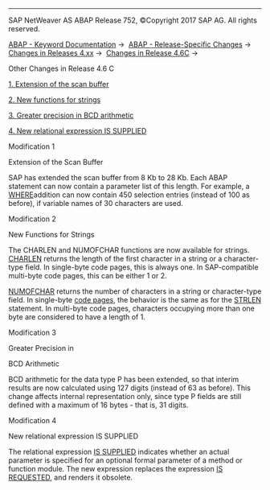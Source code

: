   

* * *

SAP NetWeaver AS ABAP Release 752, ©Copyright 2017 SAP AG. All rights reserved.

[ABAP - Keyword Documentation](https://help.sap.com/doc/abapdocu_752_index_htm/7.52/en-US/abenabap.htm) →  [ABAP - Release-Specific Changes](https://help.sap.com/doc/abapdocu_752_index_htm/7.52/en-US/abennews.htm) →  [Changes in Releases 4.xx](https://help.sap.com/doc/abapdocu_752_index_htm/7.52/en-US/abennews-4.htm) →  [Changes in Release 4.6C](https://help.sap.com/doc/abapdocu_752_index_htm/7.52/en-US/abennews-46c.htm) → 

Other Changes in Release 4.6 C

[1\. Extension of the scan buffer](#!ABAP_MODIFICATION_1@1@)

[2\. New functions for strings](#!ABAP_MODIFICATION_2@2@)

[3\. Greater precision in BCD arithmetic](#!ABAP_MODIFICATION_3@3@)

[4\. New relational expression IS SUPPLIED](#!ABAP_MODIFICATION_4@4@)

Modification 1

Extension of the Scan Buffer

SAP has extended the scan buffer
from 8 Kb to 28 Kb. Each ABAP
statement can now contain a parameter list of this length. For example, a [WHERE](https://help.sap.com/doc/abapdocu_752_index_htm/7.52/en-US/abapwhere.htm)addition can now contain 450 selection entries (instead of 100 as before), if variable names of 30 characters are used.

Modification 2

New Functions for Strings

The CHARLEN and NUMOFCHAR functions are now available
for strings. [CHARLEN](https://help.sap.com/doc/abapdocu_752_index_htm/7.52/en-US/abapcompute_arith.htm) returns the length of the first character in a string or a character-type field. In single-byte code pages, this is always one. In SAP-compatible multi-byte code pages, this can be either 1 or 2.

[NUMOFCHAR](https://help.sap.com/doc/abapdocu_752_index_htm/7.52/en-US/abapcompute_arith.htm) returns the number of characters in a string or character-type field. In single-byte [code pages](https://help.sap.com/doc/abapdocu_752_index_htm/7.52/en-US/abencodepage_glosry.htm "Glossary Entry"), the behavior is the same as for the [STRLEN](https://help.sap.com/doc/abapdocu_752_index_htm/7.52/en-US/abapcompute_arith.htm) statement. In multi-byte code pages, characters occupying more than one byte are considered to have a length of 1.

Modification 3

Greater Precision in

BCD Arithmetic

BCD arithmetic for the data type P has been extended, so that interim results are now calculated using 127 digits (instead of 63 as before). This change affects internal representation only, since type P fields are still defined with a maximum of 16 bytes - that is, 31 digits.

Modification 4

New relational expression IS SUPPLIED

The relational expression [IS SUPPLIED](https://help.sap.com/doc/abapdocu_752_index_htm/7.52/en-US/abenlogexp_supplied.htm) indicates whether an actual parameter is specified for an optional formal parameter of a method or function module. The new expression replaces the expression [IS REQUESTED](https://help.sap.com/doc/abapdocu_752_index_htm/7.52/en-US/abenlogexp_requested.htm), and renders it obsolete.